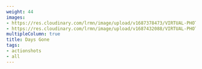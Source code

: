 ```yaml
---
weight: 44
images:
- https://res.cloudinary.com/lrmn/image/upload/v1687378473/VIRTUAL-PHOTOGRAPHY/daysgone/DAYS_GONE_20191004222440.2_ucdgn6.jpg
- https://res.cloudinary.com/lrmn/image/upload/v1687432088/VIRTUAL-PHOTOGRAPHY/daysgone/DAYS_GONE_20191014201800.1640x1080_zmvqke.jpg
multipleColumn: true
title: Days Gone
tags:
- actionshots
- all
---
```

